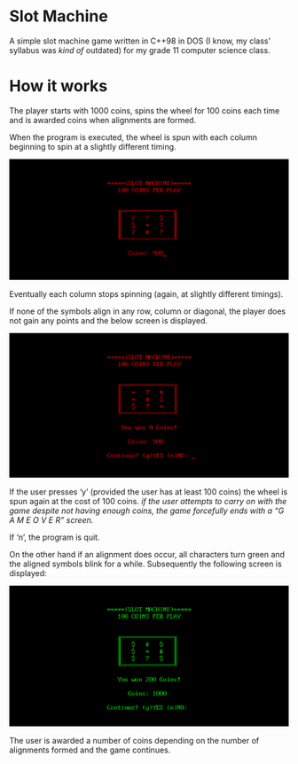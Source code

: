 # Slot Machine

A simple slot machine game written in C++98 in DOS (I know, my class' syllabus was *kind of* outdated) for my grade 11 computer science class.

# How it works

The player starts with 1000 coins, spins the wheel for 100 coins each time and is awarded coins when alignments are formed.

When the program is executed, the wheel is spun with each column beginning to spin at a slightly different timing.

![Starting screen](demo/start.png)

Eventually each column stops spinning (again, at slightly different timings).

If none of the symbols align in any row, column or diagonal, the player does not gain any points and the below screen is displayed.

![Losing screen](demo/loss.png)

If the user presses ‘y’ (provided the user has at least 100 coins) the wheel is spun again at the cost of 100 coins.
*if the user attempts to carry on with the game despite not having enough coins, the game forcefully ends with a “G A M E  O V E R” screen.* 

If ‘n’, the program is quit.  

On the other hand if an alignment does occur, all characters turn green and the aligned symbols blink for a while. Subsequently the following screen is displayed: 

![You won screen](demo/win.png)

The user is awarded a number of coins depending on the number of alignments formed and the game continues.
